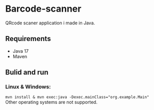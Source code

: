 # Barcode-scanner  
QRcode scaner application i made in Java.
## Requirements
- Java 17
- Maven
## Bulid and run
### Linux & Windows:
`mvn install & mvn exec:java -Dexec.mainClass="org.example.Main"`  
Other operating systems are not supported.
